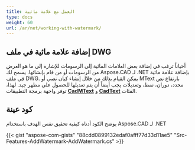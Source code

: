 ```yaml
---
title: العمل مع علامة مائية
type: docs
weight: 60
url: /ar/net/working-with-watermark/
---
```


## **إضافة علامة مائية في ملف DWG**

أحياناً ترغب في إضافة بعض العلامات المائية إلى الرسومات للإشارة إلى ما هو الغرض من الرسومات أو من قام بإنشائها. يسمح لك Aspose.CAD لـ .NET بإضافة علامة مائية في ملف DWG. يمكن القيام بذلك من خلال إنشاء كيان نصي أو MText بارتفاع نص محدد، دوران، نمط، وتعديلات يجب أيضاً أن يتم تعديلها للحصول على مظهر جيد. لهذا، توفر واجهة برمجة التطبيقات [**CadMText**](https://reference.aspose.com/cad/net/aspose.cad.fileformats.cad.cadobjects/cadmtext) و [**CadText**](https://reference.aspose.com/cad/net/aspose.cad.fileformats.cad.cadobjects/cadtext) الفئات.

## كود عينة

يوضح الكود أدناه كيفية تحقيق نفس الهدف باستخدام Aspose.CAD لـ .NET

{{< gist "aspose-com-gists" "88cdd0899132edaf0afff77d33d11ae5" "Src-Features-AddWatermark-AddWatermark.cs" >}}

